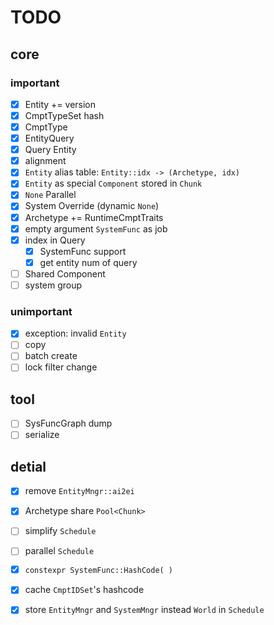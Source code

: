 # TODO

## core

### important

- [x] Entity += version
- [x] CmptTypeSet hash
- [x] CmptType
- [x] EntityQuery
- [x] Query Entity
- [x] alignment
- [x] `Entity` alias table: `Entity::idx -> (Archetype, idx)` 
- [x] `Entity` as special `Component` stored in `Chunk` 
- [x] `None` Parallel
- [x] System Override (dynamic `None`)
- [x] Archetype += RuntimeCmptTraits
- [x] empty argument `SystemFunc` as job
- [x] index in Query
  - [x] SystemFunc support
  - [x] get entity num of query
- [ ] Shared Component
- [ ] system group

### unimportant

- [x] exception: invalid `Entity` 
- [ ] copy
- [ ] batch create
- [ ] lock filter change

## tool

- [ ] SysFuncGraph dump
- [ ] serialize

## detial

- [x] remove `EntityMngr::ai2ei` 
- [x] Archetype share `Pool<Chunk>` 
- [ ] simplify `Schedule` 
- [ ] parallel `Schedule` 
- [x] `constexpr SystemFunc::HashCode( )` 
- [x] cache `CmptIDSet`'s hashcode
- [x] store `EntityMngr` and `SystemMngr` instead `World` in `Schedule` 

